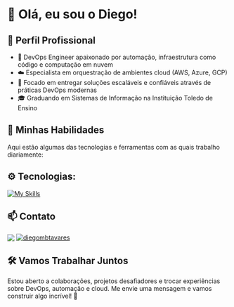 # 👋 Olá, eu sou o Diego!

## 💼 Perfil Profissional

- 🔧 DevOps Engineer apaixonado por automação, infraestrutura como código e computação em nuvem
- ☁️ Especialista em orquestração de ambientes cloud (AWS, Azure, GCP)
- 🚀 Focado em entregar soluções escaláveis e confiáveis através de práticas DevOps modernas
- 🎓 Graduando em Sistemas de Informação na Instituição Toledo de Ensino

## 🚀 Minhas Habilidades

Aqui estão algumas das tecnologias e ferramentas com as quais trabalho diariamente:

## ⚙️ Tecnologias:
[![My Skills](https://skillicons.dev/icons?i=aws,azure,gcp,terraform,linux,py,docker,git,github,cloudflare,ubuntu)](https://skillicons.dev)

## 📫 Contato
<p style="margin-top: 10px;">
  <a href="mailto:diegotavares.infra@gmail.com" target="_blank"><img align="center" src="https://img.shields.io/badge/Gmail-D14836?style=for-the-badge&logo=gmail&logoColor=white"></a>
  <a href="https://linkedin.com/in/diegombtavares" target="_blank"><img align="center" src="https://img.shields.io/badge/-LinkedIn-%230077B5?style=for-the-badge&logo=linkedin&logoColor=white" alt="diegombtavares" /></a>
</p>

## 🛠️ Vamos Trabalhar Juntos

Estou aberto a colaborações, projetos desafiadores e trocar experiências sobre DevOps, automação e cloud. Me envie uma mensagem e vamos construir algo incrível! 🌟
